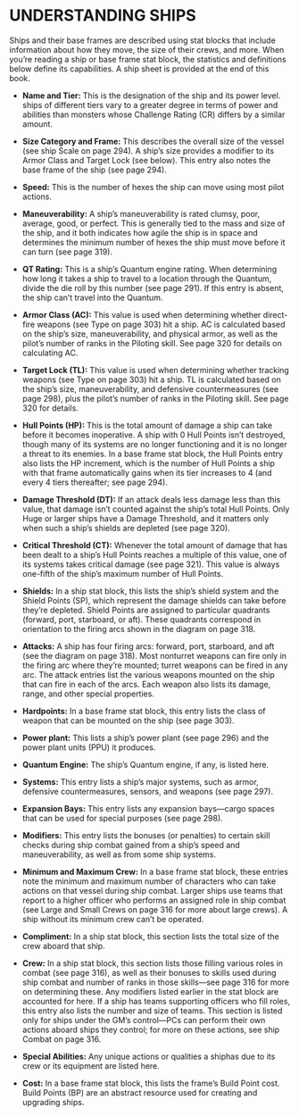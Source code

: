 # UNDERSTANDING SHIPS
Ships and their base frames are described using stat blocks that include information about how they move, the size of their crews, and more. When you’re reading a ship or base frame stat block, the statistics and definitions below define its capabilities. A ship sheet is provided at the end of this book.

-	 <strong>Name and Tier:</strong> This is the designation of the ship and its power level. ships of different tiers vary to a greater degree in terms of power and abilities than monsters whose Challenge Rating (CR) differs by a similar amount.

-	 <strong>Size Category and Frame:</strong> This describes the overall size of the vessel (see ship Scale on page 294). A ship’s size provides a modifier to its Armor Class and Target Lock (see below). This entry also notes the base frame of the ship (see page 294).

-	 <strong>Speed:</strong> This is the number of hexes the ship can move using most pilot actions.

-	 <strong>Maneuverability:</strong> A ship’s maneuverability is rated clumsy, poor, average, good, or perfect. This is generally tied to the mass and size of the ship, and it both indicates how agile the ship is in space and determines the minimum number of hexes the ship must move before it can turn (see page 319).

-	 <strong>QT Rating:</strong> This is a ship’s Quantum engine rating. When determining how long it takes a ship to travel to a location through the Quantum, divide the die roll by this number (see page 291). If this entry is absent, the ship can’t travel into the Quantum.
-	 <strong>Armor Class (AC):</strong> This value is used when determining whether direct-fire weapons (see Type on page 303) hit a ship. AC is calculated based on the ship’s size, maneuverability, and physical armor, as well as the pilot’s number of ranks in the Piloting skill. See page 320 for details on calculating AC.
-	 <strong>Target Lock (TL):</strong> This value is used when determining whether tracking weapons (see Type on page 303) hit a ship. TL is calculated based on the ship’s size, maneuverability, and defensive countermeasures (see page 298), plus the pilot’s number of ranks in the Piloting skill. See page 320 for details.
-	 <strong>Hull Points (HP):</strong> This is the total amount of damage a ship can take before it becomes inoperative. A ship with 0 Hull Points isn’t destroyed, though many of its systems are no longer functioning and it is no longer a threat to its enemies. In a base frame stat block, the Hull Points entry also lists the HP increment, which is the number of Hull Points a ship with that frame automatically gains when its tier increases to 4 (and
every 4 tiers thereafter; see page 294).
-	 <strong>Damage Threshold (DT):</strong> If an attack deals less damage less than this value, that damage isn’t counted against the ship’s total Hull Points. Only Huge or larger ships have a Damage Threshold, and it matters only when such a ship’s shields are depleted (see page 320).
-	 <strong>Critical Threshold (CT):</strong> Whenever the total amount of damage that has been dealt to a ship’s Hull Points reaches a multiple of this value, one of its systems takes critical damage (see page 321). This value is always one-fifth of the ship’s maximum number of Hull Points.
-	 <strong>Shields:</strong> In a ship stat block, this lists the ship’s shield system and the Shield Points (SP), which represent the damage shields can take before they’re depleted. Shield Points are assigned to particular quadrants (forward, port, starboard, or aft). These quadrants correspond in orientation to the firing arcs shown in the diagram on page 318.
-	 <strong>Attacks:</strong> A ship has four firing arcs:</strong> forward, port, starboard, and aft (see the diagram on page 318). Most nonturret weapons can fire only in the firing arc where they’re mounted; turret weapons can be fired in any arc. The attack entries list the various weapons mounted on the ship that can fire in each of the arcs. Each weapon also lists its damage, range, and other special properties.
-	 <strong>Hardpoints:</strong> In a base frame stat block, this entry lists the class of weapon that can be mounted on the ship (see page 303). 
-	 <strong>Power plant:</strong> This lists a ship’s power plant (see page 296) and the power plant units (PPU) it produces.
-	 <strong>Quantum Engine:</strong> The ship’s Quantum engine, if any, is listed here.
-	 <strong>Systems:</strong> This entry lists a ship’s major systems, such as armor, defensive countermeasures, sensors, and weapons (see page 297).
-	 <strong>Expansion Bays:</strong> This entry lists any expansion bays—cargo spaces that can be used for special purposes (see page 298).
-	 <strong>Modifiers:</strong> This entry lists the bonuses (or penalties) to certain skill checks during ship combat gained from a ship’s speed and maneuverability, as well as from some ship systems.
-	 <strong>Minimum and Maximum Crew:</strong> In a base frame stat block,
these entries note the minimum and maximum number
of characters who can take actions on that vessel during
ship combat. Larger ships use teams that report to
a higher officer who performs an assigned role in ship
combat (see Large and Small Crews on page 316 for more
about large crews). A ship without its minimum crew
can’t be operated.
-	 <strong>Compliment:</strong> In a ship stat block, this section lists the total size of the crew aboard that ship.
-	 <strong>Crew:</strong> In a ship stat block, this section lists those filling various roles in combat (see page 316), as well as their bonuses to skills used during ship combat and number of ranks in those skills—see page 316 for more on determining these. Any modifiers listed earlier in the stat block are accounted for here. If a ship has teams supporting officers who fill roles, this entry also lists the number and size of teams. This section is
listed only for ships under the GM’s control—PCs can perform their own actions aboard ships they control; for more on these actions, see ship Combat on page 316.
-	 <strong>Special Abilities:</strong> Any unique actions or qualities a shiphas due to its crew or its equipment are listed here.
-	 <strong>Cost:</strong> In a base frame stat block, this lists the frame’s Build Point cost. Build Points (BP) are an abstract resource used for creating and upgrading ships.